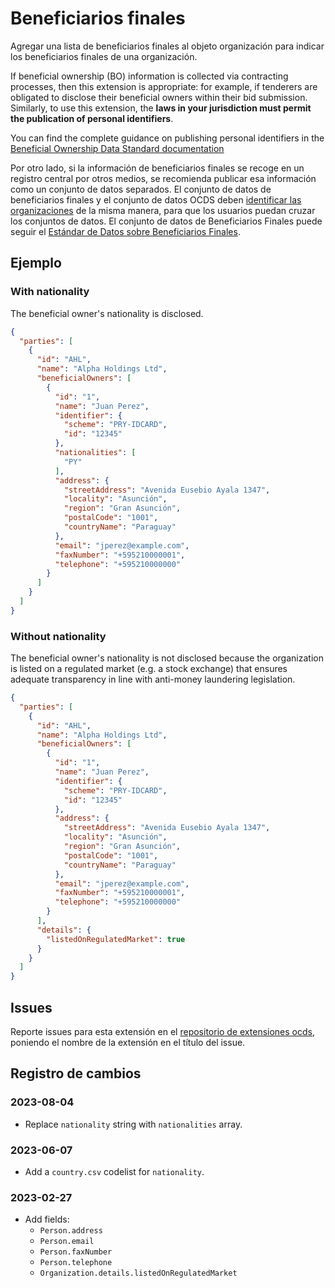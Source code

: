 # Beneficiarios finales

Agregar una lista de beneficiarios finales al objeto organización para indicar los beneficiarios finales de una organización.

If beneficial ownership (BO) information is collected via contracting processes, then this extension is appropriate: for example, if tenderers are obligated to disclose their beneficial owners within their bid submission. Similarly, to use this extension, the **laws in your jurisdiction must permit the publication of personal identifiers**.

You can find the complete guidance on publishing personal identifiers in the [Beneficial Ownership Data Standard documentation](https://standard.openownership.org/en/0.3.0/schema/guidance/identifiers.html#shared-identifiers)

Por otro lado, si la información de beneficiarios finales se recoge en un registro central por otros medios, se recomienda publicar esa información como un conjunto de datos separados. El conjunto de datos de beneficiarios finales y el conjunto de datos OCDS deben [identificar las organizaciones](https://standard.open-contracting.org/latest/en/schema/identifiers/#organization-ids) de la misma manera, para que los usuarios puedan cruzar los conjuntos de datos. El conjunto de datos de Beneficiarios Finales puede seguir el [Estándar de Datos sobre Beneficiarios Finales](https://standard.openownership.org/en/latest/).

## Ejemplo

### With nationality

The beneficial owner's nationality is disclosed.

```json
{
  "parties": [
    {
      "id": "AHL",
      "name": "Alpha Holdings Ltd",
      "beneficialOwners": [
        {
          "id": "1",
          "name": "Juan Perez",
          "identifier": {
            "scheme": "PRY-IDCARD",
            "id": "12345"
          },
          "nationalities": [
            "PY"
          ],
          "address": {
            "streetAddress": "Avenida Eusebio Ayala 1347",
            "locality": "Asunción",
            "region": "Gran Asunción",
            "postalCode": "1001",
            "countryName": "Paraguay"
          },
          "email": "jperez@example.com",
          "faxNumber": "+595210000001",
          "telephone": "+595210000000"
        }
      ]
    }
  ]
}
```

### Without nationality

The beneficial owner's nationality is not disclosed because the organization is listed on a regulated market (e.g. a stock exchange) that ensures adequate transparency in line with anti-money laundering legislation.

```json
{
  "parties": [
    {
      "id": "AHL",
      "name": "Alpha Holdings Ltd",
      "beneficialOwners": [
        {
          "id": "1",
          "name": "Juan Perez",
          "identifier": {
            "scheme": "PRY-IDCARD",
            "id": "12345"
          },
          "address": {
            "streetAddress": "Avenida Eusebio Ayala 1347",
            "locality": "Asunción",
            "region": "Gran Asunción",
            "postalCode": "1001",
            "countryName": "Paraguay"
          },
          "email": "jperez@example.com",
          "faxNumber": "+595210000001",
          "telephone": "+595210000000"
        }
      ],
      "details": {
        "listedOnRegulatedMarket": true
      }
    }
  ]
}
```

## Issues

Reporte issues para esta extensión en el [repositorio de extensiones ocds](https://github.com/open-contracting/ocds-extensions/issues), poniendo el nombre de la extensión en el título del issue.

## Registro de cambios

### 2023-08-04

- Replace `nationality` string with `nationalities` array.

### 2023-06-07

- Add a `country.csv` codelist for `nationality`.

### 2023-02-27

- Add fields:
  - `Person.address`
  - `Person.email`
  - `Person.faxNumber`
  - `Person.telephone`
  - `Organization.details.listedOnRegulatedMarket`
